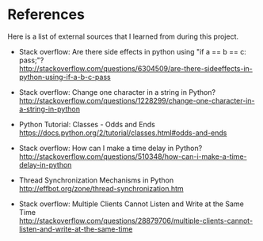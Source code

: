 References
========================
Here is a list of external sources that I learned from during this project.


* Stack overflow: Are there side effects in python using "if a == b == c: pass;"?  
	<http://stackoverflow.com/questions/6304509/are-there-sideeffects-in-python-using-if-a-b-c-pass>  


* Stack overflow: Change one character in a string in Python?  
	<http://stackoverflow.com/questions/1228299/change-one-character-in-a-string-in-python>  


* Python Tutorial: Classes - Odds and Ends  
	<https://docs.python.org/2/tutorial/classes.html#odds-and-ends>  


* Stack overflow: How can I make a time delay in Python?  
	<http://stackoverflow.com/questions/510348/how-can-i-make-a-time-delay-in-python>  


* Thread Synchronization Mechanisms in Python  
	<http://effbot.org/zone/thread-synchronization.htm>  


* Stack overflow: Multiple Clients Cannot Listen and Write at the Same Time  
	<http://stackoverflow.com/questions/28879706/multiple-clients-cannot-listen-and-write-at-the-same-time>  